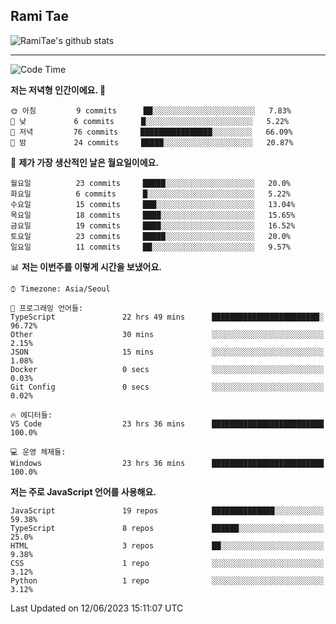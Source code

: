## Rami Tae

![RamiTae's github stats](https://github-readme-stats.vercel.app/api?username=RamiTae&show_icons=true&theme=tokyonight)

---
<!--START_SECTION:waka-->
![Code Time](http://img.shields.io/badge/Code%20Time-688%20hrs%202%20mins-blue)

**저는 저녁형 인간이에요. 🦉** 

```text
🌞 아침         9 commits      ██░░░░░░░░░░░░░░░░░░░░░░░   7.83% 
🌆 낮　         6 commits      █░░░░░░░░░░░░░░░░░░░░░░░░   5.22% 
🌃 저녁         76 commits     ████████████████░░░░░░░░░   66.09% 
🌙 밤　         24 commits     █████░░░░░░░░░░░░░░░░░░░░   20.87%

```
📅 **제가 가장 생산적인 날은 월요일이에요.** 

```text
월요일          23 commits     █████░░░░░░░░░░░░░░░░░░░░   20.0% 
화요일          6 commits      █░░░░░░░░░░░░░░░░░░░░░░░░   5.22% 
수요일          15 commits     ███░░░░░░░░░░░░░░░░░░░░░░   13.04% 
목요일          18 commits     ████░░░░░░░░░░░░░░░░░░░░░   15.65% 
금요일          19 commits     ████░░░░░░░░░░░░░░░░░░░░░   16.52% 
토요일          23 commits     █████░░░░░░░░░░░░░░░░░░░░   20.0% 
일요일          11 commits     ██░░░░░░░░░░░░░░░░░░░░░░░   9.57%

```


📊 **저는 이번주를 이렇게 시간을 보냈어요.** 

```text
⌚︎ Timezone: Asia/Seoul

💬 프로그래밍 언어들: 
TypeScript               22 hrs 49 mins      ████████████████████████░   96.72% 
Other                    30 mins             ░░░░░░░░░░░░░░░░░░░░░░░░░   2.15% 
JSON                     15 mins             ░░░░░░░░░░░░░░░░░░░░░░░░░   1.08% 
Docker                   0 secs              ░░░░░░░░░░░░░░░░░░░░░░░░░   0.03% 
Git Config               0 secs              ░░░░░░░░░░░░░░░░░░░░░░░░░   0.02%

🔥 에디터들: 
VS Code                  23 hrs 36 mins      █████████████████████████   100.0%

💻 운영 체제들: 
Windows                  23 hrs 36 mins      █████████████████████████   100.0%

```

**저는 주로 JavaScript 언어를 사용해요.** 

```text
JavaScript               19 repos            ██████████████░░░░░░░░░░░   59.38% 
TypeScript               8 repos             ██████░░░░░░░░░░░░░░░░░░░   25.0% 
HTML                     3 repos             ██░░░░░░░░░░░░░░░░░░░░░░░   9.38% 
CSS                      1 repo              ░░░░░░░░░░░░░░░░░░░░░░░░░   3.12% 
Python                   1 repo              ░░░░░░░░░░░░░░░░░░░░░░░░░   3.12%

```



 Last Updated on 12/06/2023 15:11:07 UTC
<!--END_SECTION:waka-->
